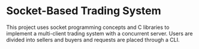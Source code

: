 # Socket-Based Trading System
This project uses socket programming concepts and C libraries to implement a multi-client trading system with a concurrent server. Users are divided into sellers and buyers and requests are placed through a CLI.


